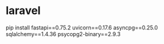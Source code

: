 # laravel

pip install fastapi==0.75.2 uvicorn==0.17.6 asyncpg==0.25.0 sqlalchemy==1.4.36 psycopg2-binary==2.9.3

